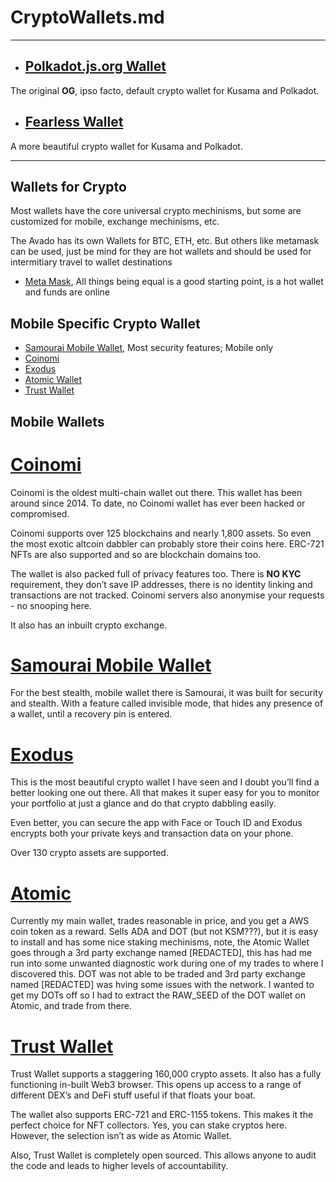 # CryptoWallets.md

---
- ## [Polkadot.js.org Wallet](https://polkadot.js.org/docs/)
The original **OG**, ipso facto, default crypto wallet for Kusama and Polkadot.

- ## [Fearless Wallet](https://fearlesswallet.io/)
A more beautiful crypto wallet for Kusama and Polkadot.

---
## Wallets for Crypto

Most wallets have the core universal crypto mechinisms, but some
are customized for mobile, exchange mechinisms, etc.

The Avado has its own Wallets for BTC, ETH, etc.  But others 
like metamask can be used, just be mind for they are hot wallets
and should be used for intermitiary travel to wallet destinations

- [Meta Mask](https://metamask.io/), All things being equal is a good starting point, is a hot wallet and funds are online

## Mobile Specific Crypto Wallet
- [Samourai Mobile Wallet](https://samouraiwallet.com/), Most security features; Mobile only
- [Coinomi](https://www.coinomi.com/en/)
- [Exodus](https://www.exodus.com)
- [Atomic Wallet](https://atomicwallet.io)
- [Trust Wallet](https://trustwallet.com)


## Mobile Wallets
# [Coinomi](https://www.coinomi.com/en/)
Coinomi is the oldest multi-chain wallet out there. This wallet has been around since 2014. To date, no Coinomi wallet has ever been hacked or compromised. 

Coinomi supports over 125 blockchains and nearly 1,800 assets. So even the most exotic altcoin dabbler can probably store their coins here. 
ERC-721 NFTs are also supported and so are blockchain domains too. 

The wallet is also packed full of privacy features too. There is **NO KYC** requirement, they don’t save IP addresses, 
there is no identity linking and transactions are not tracked. Coinomi servers also anonymise your requests - no snooping here.

It also has an inbuilt crypto exchange.

# [Samourai Mobile Wallet](https://samouraiwallet.com/)
For the best stealth, mobile wallet there is Samourai, it was built for security and stealth.  With a feature called invisible mode,
that hides any presence of a wallet, until a recovery pin is entered.

# [Exodus](https://www.exodus.com)
This is the most beautiful crypto wallet I have seen and I doubt you’ll find a better looking one out there. All that makes it super easy 
for you to monitor your portfolio at just a glance and do that crypto dabbling easily. 

Even better, you can secure the app with Face or Touch ID and Exodus encrypts both your private keys and transaction data on your phone.

Over 130 crypto assets are supported.

# [Atomic](https://atomicwallet.io)
Currently my main wallet, trades reasonable in price, and you get a AWS coin token as a reward.  Sells ADA and DOT (but not KSM???), but it
is easy to install and has some nice staking mechinisms, note, the Atomic Wallet goes through a 3rd party exchange named [REDACTED], this 
has had me run into some unwanted diagnostic work during one of my trades to where I discovered this.  DOT was not able to be traded and 
3rd party exchange named [REDACTED] was hving some issues with the network.  I wanted to get my DOTs off so I had to extract the RAW_SEED
 of the DOT wallet on Atomic, and trade from there.
 
 # [Trust Wallet](https://trustwallet.com)
 Trust Wallet supports a staggering 160,000 crypto assets. It also has a fully functioning in-built Web3 browser. This opens up access to a range of different DEX’s and DeFi stuff  useful if that floats your boat.

The wallet also supports ERC-721 and ERC-1155 tokens. This makes it the perfect choice for NFT collectors. Yes, you can stake cryptos here. However, the selection isn’t as wide as Atomic Wallet. 

Also, Trust Wallet is completely open sourced. This allows anyone to audit the code and leads to higher levels of accountability. 


